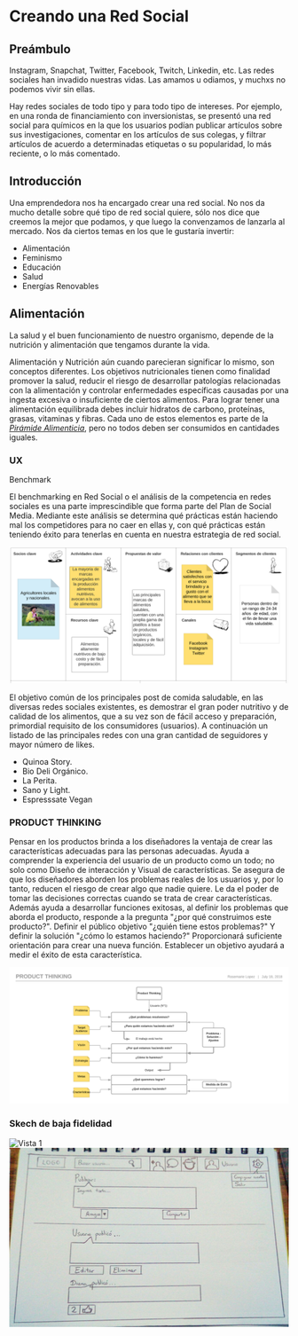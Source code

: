 # Creando una Red Social

## Preámbulo

Instagram, Snapchat, Twitter, Facebook, Twitch, Linkedin, etc. Las redes
sociales han invadido nuestras vidas. Las amamos u odiamos, y muchxs no podemos
vivir sin ellas.

Hay redes sociales de todo tipo y para todo tipo de intereses. Por ejemplo,
en una ronda de financiamiento con inversionistas, se presentó una red social
para químicos en la que los usuarios podían publicar artículos sobre sus
investigaciones, comentar en los artículos de sus colegas, y filtrar artículos
de acuerdo a determinadas etiquetas o su popularidad, lo más reciente, o lo
más comentado.

## Introducción

Una emprendedora nos ha encargado crear una red social. No nos da mucho detalle
sobre qué tipo de red social quiere, sólo nos dice que creemos la mejor que
podamos, y que luego la convenzamos de lanzarla al mercado. Nos da ciertos temas
en los que le gustaría invertir:

* Alimentación
* Feminismo
* Educación
* Salud
* Energías Renovables


## Alimentación

La salud y el buen funcionamiento de nuestro organismo, depende de la nutrición y alimentación que tengamos durante la vida.

Alimentación y Nutrición aún cuando parecieran significar lo mismo, son conceptos diferentes.
Los objetivos nutricionales tienen como finalidad promover la salud, reducir el riesgo de desarrollar patologías relacionadas con la alimentación y controlar enfermedades específicas causadas por una ingesta excesiva o insuficiente de ciertos alimentos.
Para lograr tener una alimentación equilibrada debes incluir hidratos de carbono, proteínas, grasas, vitaminas y fibras. Cada uno de estos elementos es parte de la [_Pirámide Alimenticia_](https://do1pouckcwxot.cloudfront.net/mexico/uploads/2018/02/17162821/piramide1.jpg), pero no todos deben ser consumidos en cantidades iguales.




### UX

Benchmark

El benchmarking en Red Social o el análisis de la competencia en redes sociales es una parte imprescindible que forma parte del Plan de Social Media.
Mediante este análisis se determina qué prácticas están haciendo mal los competidores para no caer en ellas y, con qué prácticas están teniendo éxito para tenerlas en cuenta en nuestra estrategia de red social.

![Benchmark](dist/img/Benchmark.png)

El objetivo común de los principales post de comida saludable, en las diversas redes sociales existentes, es demostrar el gran poder nutritivo y de calidad de los alimentos, que a su vez son de fácil acceso y preparación, primordial requisito de los consumidores (usuarios). A continuación un listado de las principales redes con una gran cantidad de seguidores y mayor número de likes.

* Quinoa Story.
* Bio Deli Orgánico.
* La Perita.
* Sano y Light.
* Espresssate Vegan 


### PRODUCT THINKING

Pensar en los productos brinda a los diseñadores la ventaja de crear las características adecuadas para las personas adecuadas. Ayuda a comprender la experiencia del usuario de un producto como un todo; no solo como Diseño de interacción y Visual de características. Se asegura de que los diseñadores aborden los problemas reales de los usuarios y, por lo tanto, reducen el riesgo de crear algo que nadie quiere. Le da el poder de tomar las decisiones correctas cuando se trata de crear características. Además ayuda a desarrollar funciones exitosas, al definir los problemas que aborda el producto, responde a la pregunta "¿por qué construimos este producto?". Definir el público objetivo "¿quién tiene estos problemas?" Y definir la solución "¿cómo lo estamos haciendo?" Proporcionará suficiente orientación para crear una nueva función. Establecer un objetivo ayudará a medir el éxito de esta característica.

![Product Thinking](dist/img/ProductThinking.png)



### Skech de baja fidelidad

![Vista 1](dist/img/skech1.jpg)
![Vista 2](dist/img/skech2.jpg)
